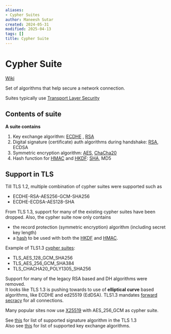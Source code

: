 ```yaml
---
aliases:
- Cypher Suites
author: Maneesh Sutar
created: 2024-05-31
modified: 2025-04-13
tags: []
title: Cypher Suite
---
```


# Cypher Suite

[Wiki](https://en.wikipedia.org/wiki/Cipher_suite)

Set of algorithms that help secure a network connection.

Suites typically use [Transport Layer Security](https://en.wikipedia.org/wiki/Transport_Layer_Security "Transport Layer Security")

## Contents of suite

**A suite contains**

1. Key exchange algorithm: [ECDHE](elliptical_curve_crypto.md#ECDH) , [RSA](rsa.md)
1. Digital signature (certificate) auth algorithms during handshake: [RSA](rsa.md), ECDSA
1. Symmetric encryption algorithm: [AES](aes.md), [ChaCha20](chacha.md)
1. Hash function for [HMAC](hashing.md#HMAC) and [HKDF](hashing.md#HKDF): [SHA](sha.md), MD5

## Support in TLS

Till TLS 1.2, multiple combination of cypher suites were supported such as

* ECDHE-RSA-AES256-GCM-SHA256
* ECDHE-ECDSA-AES128-SHA

From TLS 1.3, support for many of the existing cypher suites have been dropped. Also, the cypher suite now only contains

* the record protection (symmetric encryption) algorithm (including secret key length)
* a [hash](hashing.md) to be used with both the [HKDF](hashing.md#HKDF) and [HMAC](hashing.md#HMAC).

Example of TLS1.3 [cypher suites](https://datatracker.ietf.org/doc/html/rfc8446#appendix-B.4):

* TLS_AES_128_GCM_SHA256
* TLS_AES_256_GCM_SHA384
* TLS_CHACHA20_POLY1305_SHA256

Support for many of the legacy RSA based and DH algorithms were removed.  
It looks like TLS 1.3 is pushing towards to use of **elliptical curve** based algorithms, like ECDHE and ed25519 (EdDSA). TLS1.3 mandates [forward secracy](forward_secracy.md) for all connections.

Many popular sites now use [X25519](https://en.wikipedia.org/wiki/Curve25519) with AES_256_GCM as cypher suite.

See [this](https://datatracker.ietf.org/doc/html/rfc8446#section-4.2.3) for list of supported signature algorithm in the TLS 1.3  
Also see [this](https://datatracker.ietf.org/doc/html/rfc8446#section-4.2.7) for list of supported key exchange algorithms.
